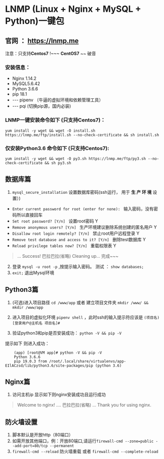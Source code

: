 # LNMP (Linux + Nginx + MySQL + Python)一键包
## 官网 ： https://lnmp.me

注意：只支持**Centos7** !~~~ **CentOS7** ~~ 破音

### 安装信息： 

 - Nginx 1.14.2 
 - MySQL5.6.42
 - Python 3.6.6
 - pip 18.1
 - --- pipenv （牛逼的虚拟环境和依赖管理工具）
 - --- pqi     (切换pip源，国内必装)

### LNMP一键安装命令如下 (只支持Centos7)：

    yum install -y wget && wget -O install.sh https://lnmp.me/ftp/install.sh --no-check-certificate && sh install.sh
    
    
### 仅安装Python3.6 命令如下 (只支持Centos7):

    yum install -y wget && wget -O py3.sh https://lnmp.me/ftp/py3.sh --no-check-certificate && sh py3.sh

## 数据库篇

 1. `mysql_secure_installation` 设置数据库密码(ssh运行， 用于 **生 产 环 境** 设置）)

 - `Enter current password for root (enter for none): ` 输入密码，没有密码所以直接回车
 -  `Set root password? [Y/n] `  设置root密码  Y  
 -  `Remove anonymous users? [Y/n] `  生产环境建议删除系统创建的匿名用户  Y
 -  `Disallow root login remotely? [Y/n] `  禁止root用户远程登录  Y
 -  `Remove test database and access to it? [Y/n] `  删除test数据库  Y
 -  `Reload privilege tables now? [Y/n] `  重载权限表  Y
>  ... Success! 巴拉巴拉(省略)  Cleaning up...    完成~~~

 2. 登录 `mysql -u root -p`  ,按提示输入密码。 测试 ： `show databases;`
 3. `exit;` 退出Mysql环境

## Python3篇
 1. (可选)进入项目路径 `cd /www/app` 或者 建立项目文件夹 `mkdir /www/ && mkdir /www/app`  

 2. 进入项目的虚拟化环境  `pipenv shell` ，此时ssh的输入提示符应该是 `(项目名)[登录用户@主机名 项目名]#`

 3.  验证python3和pip是否安装成功：
    `python -V && pip -V`

提示如下 则进入成功：

        (app) [root@VM app]# python -V && pip -V
        Python 3.6.6
        pip 19.0.3 from /root/.local/share/virtualenvs/app-EIlACzsd/lib/python3.6/site-packages/pip (python 3.6)
        
## Nginx篇
 1. 访问主机ip 显示如下则nginx安装成功且运行成功

> Welcome to nginx!
....
巴拉巴拉(省略)
...
Thank you for using nginx.

## 防火墙设置

 1. 脚本默认是开放http（80端口）
 2. 如需开放其他端口，例：开放80端口,请运行`firewall-cmd --zone=public --add-port=80/tcp --permanent` 
 3. `firewall-cmd --reload` 防火墙重载 或者 `firewall-cmd --complete-reload`
